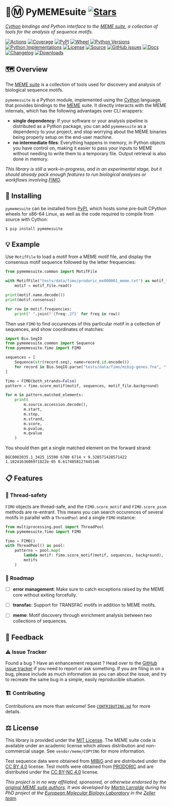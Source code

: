 # 🐍Ⓜ️ PyMEMEsuite [![Stars](https://img.shields.io/github/stars/althonos/pymemesuite.svg?style=social&maxAge=3600&label=Star)](https://github.com/althonos/pymemesuite/stargazers)

*[Cython](https://cython.org/) bindings and Python interface to the [MEME suite](https://meme-suite.org), a collection of tools for the analysis of sequence motifs.*

[![Actions](https://img.shields.io/github/actions/workflow/status/althonos/pymemesuite/test.yml?branch=main&logo=github&style=flat-square&maxAge=300)](https://github.com/althonos/pymemesuite/actions)
[![Coverage](https://img.shields.io/codecov/c/gh/althonos/pymemesuite?logo=codecov&style=flat-square&maxAge=3600)](https://codecov.io/gh/althonos/pymemesuite/)
[![PyPI](https://img.shields.io/pypi/v/pymemesuite.svg?logo=pypi&style=flat-square&maxAge=3600)](https://pypi.org/project/pymemesuite)
[![Wheel](https://img.shields.io/pypi/wheel/pymemesuite.svg?style=flat-square&maxAge=3600)](https://pypi.org/project/pymemesuite/#files)
[![Python Versions](https://img.shields.io/pypi/pyversions/pymemesuite.svg?logo=python&style=flat-square&maxAge=3600)](https://pypi.org/project/pymemesuite/#files)
[![Python Implementations](https://img.shields.io/pypi/implementation/pymemesuite.svg?logo=python&style=flat-square&maxAge=3600&label=impl)](https://pypi.org/project/pymemesuite/#files)
[![License](https://img.shields.io/badge/license-MIT-blue.svg?style=flat-square&maxAge=2678400)](https://choosealicense.com/licenses/mit/)
[![Source](https://img.shields.io/badge/source-GitHub-303030.svg?maxAge=2678400&style=flat-square)](https://github.com/althonos/pymemesuite/)
[![GitHub issues](https://img.shields.io/github/issues/althonos/pymemesuite.svg?style=flat-square&maxAge=600)](https://github.com/althonos/pymemesuite/issues)
[![Docs](https://img.shields.io/readthedocs/pymemesuite/latest?style=flat-square&maxAge=600)](https://pymemesuite.readthedocs.io)
[![Changelog](https://img.shields.io/badge/keep%20a-changelog-8A0707.svg?maxAge=2678400&style=flat-square)](https://github.com/althonos/pymemesuite/blob/master/CHANGELOG.md)
[![Downloads](https://img.shields.io/badge/dynamic/json?style=flat-square&color=303f9f&maxAge=86400&label=downloads&query=%24.total_downloads&url=https%3A%2F%2Fapi.pepy.tech%2Fapi%2Fprojects%2Fpymemesuite)](https://pepy.tech/project/pymemesuite)


## 🗺️ Overview

The [MEME suite](https://meme-suite.org/) is a collection of tools used for
discovery and analysis of biological sequence motifs.

`pymemesuite` is a Python module, implemented using the [Cython](https://cython.org)
language, that provides bindings to the [MEME](https://meme-suite.org/) suite.
It directly interacts with the MEME internals, which has the following
advantages over CLI wrappers:

- **single dependency**: If your software or your analysis pipeline is
  distributed as a Python package, you can add `pymemesuite` as a dependency
  to your project, and stop worrying about the MEME binaries being properly
  setup on the end-user machine.
- **no intermediate files**: Everything happens in memory, in Python objects
  you have control on, making it easier to pass your inputs to MEME without
  needing to write them to a temporary file. Output retrieval is also done
  in memory.

*This library is still a work-in-progress, and in an experimental stage,
but it should already pack enough features to run biological analyses or
workflows involving [FIMO](https://meme-suite.org/meme/doc/fimo.html).*


## 🔧 Installing

`pymemesuite` can be installed from [PyPI](https://pypi.org/project/pymemesuite/),
which hosts some pre-built CPython wheels for x86-64 Linux, as well as the
code required to compile from source with Cython:
```console
$ pip install pymemesuite
```

<!-- ## 📖 Documentation

A complete [API reference](https://pymemesuite.readthedocs.io/en/stable/api/) can
be found in the [online documentation](https://pymemesuite.readthedocs.io/), or
directly from the command line using
[`pydoc`](https://docs.python.org/3/library/pydoc.html):
```console
$ pydoc pymemesuite
``` -->

## 💡 Example

Use `MotifFile` to load a motif from a MEME motif file, and display the
consensus motif sequence followed by the letter frequencies:

```python
from pymemesuite.common import MotifFile

with MotifFile("tests/data/fimo/prodoric_mx000001_meme.txt") as motif_file:
    motif = motif_file.read()

print(motif.name.decode())
print(motif.consensus)

for row in motif.frequencies:
    print(" ".join(f'{freq:.2f}' for freq in row))
```

Then use `FIMO` to find occurences of this particular motif in a collection of
sequences, and show coordinates of matches:

```python
import Bio.SeqIO
from pymemesuite.common import Sequence
from pymemesuite.fimo import FIMO

sequences = [
    Sequence(str(record.seq), name=record.id.encode())
    for record in Bio.SeqIO.parse("tests/data/fimo/mibig-genes.fna", "fasta")
]

fimo = FIMO(both_strands=False)
pattern = fimo.score_motif(motif, sequences, motif_file.background)

for m in pattern.matched_elements:
    print(
        m.source.accession.decode(),
        m.start,
        m.stop,
        m.strand,
        m.score,
        m.pvalue,
        m.qvalue
    )
```

You should then get a single matched element on the forward strand:
```
BGC0002035.1_3425_15590 6700 6714 + 9.328571428571422 1.1024163606971822e-05 0.6174858127445146
```

## 📋 Features

### 🧶 Thread-safety

`FIMO` objects are thread-safe, and the `FIMO.score_motif` and `FIMO.score_pssm`
methods are re-entrant. This means you can search occurences of several
motifs in parallel with a `ThreadPool` and a single `FIMO` instance:
```python
from multiprocessing.pool import ThreadPool
from pymemesuite.fimo import FIMO

fimo = FIMO()
with ThreadPool() as pool:
    patterns = pool.map(
        lambda motif: fimo.score_motif(motif, sequences, background),
        motifs
    )
```

### 📌 Roadmap

- [ ] **error management**: Make sure to catch exceptions raised by the MEME core without exiting forcefully.
- [ ] **transfac**: Support for TRANSFAC motifs in addition to MEME motifs.
- [ ] **meme**: Motif discovery through enrichment analysis between two collections of sequences.


## 💭 Feedback

### ⚠️ Issue Tracker

Found a bug ? Have an enhancement request ? Head over to the [GitHub issue
tracker](https://github.com/althonos/pymemesuite/issues) if you need to report
or ask something. If you are filing in on a bug, please include as much
information as you can about the issue, and try to recreate the same bug
in a simple, easily reproducible situation.

### 🏗️ Contributing

Contributions are more than welcome! See [`CONTRIBUTING.md`](https://github.com/althonos/pymemesuite/blob/master/CONTRIBUTING.md) for more details.


## ⚖️ License

This library is provided under the [MIT License](https://choosealicense.com/licenses/mit/).
The MEME suite code is available under an academic license which allows
distribution and non-commercial usage. See `vendor/meme/COPYING` for more
information.

Test sequence data were obtained from [MIBiG](https://mibig.secondarymetabolites.org/)
and are distributed under the [CC BY 4.0](https://creativecommons.org/licenses/by/4.0/)
license. Test motifs were obtained from [PRODORIC](https://www.prodoric.de) and are
distributed under the [CC BY-NC 4.0](https://creativecommons.org/licenses/by/4.0/)
license.

*This project is in no way affiliated, sponsored, or otherwise endorsed by
the [original MEME suite authors](https://meme-suite.org/meme/doc/authors.html).
It was developed by [Martin Larralde](https://github.com/althonos/pymemesuite)
during his PhD project at the [European Molecular Biology Laboratory](https://www.embl.de/)
in the [Zeller team](https://github.com/zellerlab).*
